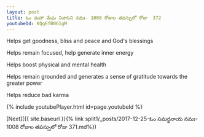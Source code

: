 ```yaml
---
layout: post
title: ఓం మహా మేఘ నివాసిని నమః- 1008 రోజుల తపస్సులో రోజు  372
youtubeId: KQgEfB061gM
---
```

 
 
Helps get goodness, bliss and peace and God's blessings
 
Helps remain focused, help generate inner energy 
 
Helps boost physical and mental health 
 
Helps remain grounded and generates a sense of gratitude towards the greater power 
 
Helps reduce bad karma
 
 
 
 


{% include youtubePlayer.html id=page.youtubeId %}
 
[Next]({{ site.baseurl }}{% link  split1/_posts/2017-12-25-ఓం సమర్థనాయ నమః- 1008 రోజుల తపస్సులో రోజు  371.md%})
 
